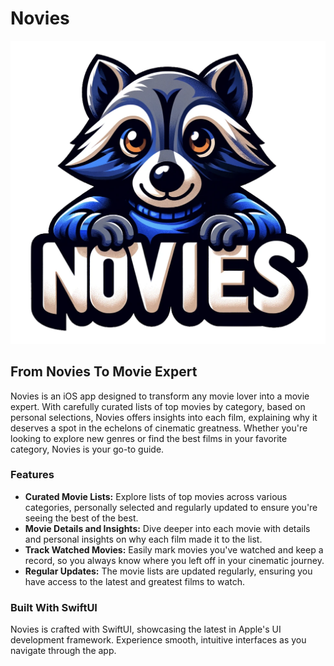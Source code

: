 # Novies

![Novies Logo](/Novies/Assets.xcassets/NoviesSymbol.imageset/NoviesSymbol.png)

## From Novies To Movie Expert

Novies is an iOS app designed to transform any movie lover into a movie expert. With carefully curated lists of top movies by category, based on personal selections, Novies offers insights into each film, explaining why it deserves a spot in the echelons of cinematic greatness. Whether you're looking to explore new genres or find the best films in your favorite category, Novies is your go-to guide.

### Features

- **Curated Movie Lists:** Explore lists of top movies across various categories, personally selected and regularly updated to ensure you're seeing the best of the best.
- **Movie Details and Insights:** Dive deeper into each movie with details and personal insights on why each film made it to the list.
- **Track Watched Movies:** Easily mark movies you've watched and keep a record, so you always know where you left off in your cinematic journey.
- **Regular Updates:** The movie lists are updated regularly, ensuring you have access to the latest and greatest films to watch.

### Built With SwiftUI

Novies is crafted with SwiftUI, showcasing the latest in Apple's UI development framework. Experience smooth, intuitive interfaces as you navigate through the app.




